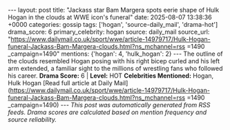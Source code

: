 --- layout: post title: "Jackass star Bam Margera spots eerie shape of Hulk Hogan in the clouds at WWE icon's funeral" date: 2025-08-07 13:38:36 +0000 categories: gossip tags: ['hogan', 'source-daily_mail', 'drama-hot'] drama_score: 6 primary_celebrity: hogan source: daily_mail source_url: "https://www.dailymail.co.uk/sport/wwe/article-14979717/Hulk-Hogan-funeral-Jackass-Bam-Margera-clouds.html?ns_mchannel=rss =1490 _campaign=1490" mentions: {'hogan': 4, 'hulk_hogan': 2} --- The outline of the clouds resembled Hogan posing with his right bicep curled and his left arm extended, a familiar sight to the millions of wrestling fans who followed his career. **Drama Score:** 6 | **Level:** HOT **Celebrities Mentioned:** Hogan, Hulk Hogan [Read full article at Daily Mail](https://www.dailymail.co.uk/sport/wwe/article-14979717/Hulk-Hogan-funeral-Jackass-Bam-Margera-clouds.html?ns_mchannel=rss =1490 _campaign=1490) --- *This post was automatically generated from RSS feeds. Drama scores are calculated based on mention frequency and source reliability.*